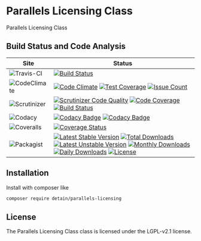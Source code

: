# Parallels Licensing Class

Parallels Licensing Class

## Build Status and Code Analysis

Site          | Status
--------------|---------------------------
![Travis-CI](http://i.is.cc/storage/GYd75qN.png "Travis-CI")     | [![Build Status](https://travis-ci.org/detain/parallels-licensing.svg?branch=master)](https://travis-ci.org/detain/parallels-licensing)
![CodeClimate](http://i.is.cc/storage/GYlageh.png "CodeClimate")  | [![Code Climate](https://codeclimate.com/github/detain/parallels-licensing/badges/gpa.svg)](https://codeclimate.com/github/detain/parallels-licensing) [![Test Coverage](https://codeclimate.com/github/detain/parallels-licensing/badges/coverage.svg)](https://codeclimate.com/github/detain/parallels-licensing/coverage) [![Issue Count](https://codeclimate.com/github/detain/parallels-licensing/badges/issue_count.svg)](https://codeclimate.com/github/detain/parallels-licensing)
![Scrutinizer](http://i.is.cc/storage/GYeUnux.png "Scrutinizer")   | [![Scrutinizer Code Quality](https://scrutinizer-ci.com/g/detain/parallels-licensing/badges/quality-score.png?b=master)](https://scrutinizer-ci.com/g/detain/parallels-licensing/?branch=master) [![Code Coverage](https://scrutinizer-ci.com/g/detain/parallels-licensing/badges/coverage.png?b=master)](https://scrutinizer-ci.com/g/detain/parallels-licensing/?branch=master) [![Build Status](https://scrutinizer-ci.com/g/detain/parallels-licensing/badges/build.png?b=master)](https://scrutinizer-ci.com/g/detain/parallels-licensing/build-status/master)
![Codacy](http://i.is.cc/storage/GYi66Cx.png "Codacy")        | [![Codacy Badge](https://api.codacy.com/project/badge/Grade/226251fc068f4fd5b4b4ef9a40011d06)](https://www.codacy.com/app/detain/parallels-licensing) [![Codacy Badge](https://api.codacy.com/project/badge/Coverage/25fa74eb74c947bf969602fcfe87e349)](https://www.codacy.com/app/detain/parallels-licensing?utm_source=github.com&utm_medium=referral&utm_content=detain/parallels-licensing&utm_campaign=Badge_Coverage)
![Coveralls](http://i.is.cc/storage/GYjNSim.png "Coveralls")    | [![Coverage Status](https://coveralls.io/repos/github/detain/db_abstraction/badge.svg?branch=master)](https://coveralls.io/github/detain/parallels-licensing?branch=master)
![Packagist](http://i.is.cc/storage/GYacBEX.png "Packagist")     | [![Latest Stable Version](https://poser.pugx.org/detain/parallels-licensing/version)](https://packagist.org/packages/detain/parallels-licensing) [![Total Downloads](https://poser.pugx.org/detain/parallels-licensing/downloads)](https://packagist.org/packages/detain/parallels-licensing) [![Latest Unstable Version](https://poser.pugx.org/detain/parallels-licensing/v/unstable)](//packagist.org/packages/detain/parallels-licensing) [![Monthly Downloads](https://poser.pugx.org/detain/parallels-licensing/d/monthly)](https://packagist.org/packages/detain/parallels-licensing) [![Daily Downloads](https://poser.pugx.org/detain/parallels-licensing/d/daily)](https://packagist.org/packages/detain/parallels-licensing) [![License](https://poser.pugx.org/detain/parallels-licensing/license)](https://packagist.org/packages/detain/parallels-licensing)


## Installation

Install with composer like

```sh
composer require detain/parallels-licensing
```

## License

The Parallels Licensing Class class is licensed under the LGPL-v2.1 license.

